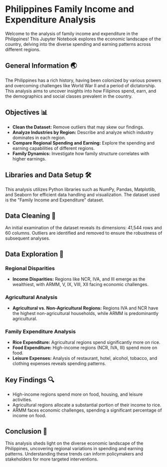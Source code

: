 # Philippines Family Income and Expenditure Analysis

Welcome to the analysis of family income and expenditure in the Philippines! This Jupyter Notebook explores the economic landscape of the country, delving into the diverse spending and earning patterns across different regions.

## General Information 🌏

The Philippines has a rich history, having been colonized by various powers and overcoming challenges like World War II and a period of dictatorship. This analysis aims to uncover insights into how Filipinos spend, earn, and the demographics and social classes prevalent in the country.

## Objectives 📊

- **Clean the Dataset:** Remove outliers that may skew our findings.
- **Analyze Industries by Region:** Describe and analyze which industry dominates in each region.
- **Compare Regional Spending and Earning:** Explore the spending and earning capabilities of different regions.
- **Family Dynamics:** Investigate how family structure correlates with higher earnings.

## Libraries and Data Setup 🛠️

This analysis utilizes Python libraries such as NumPy, Pandas, Matplotlib, and Seaborn for efficient data handling and visualization. The dataset used is the "Family Income and Expenditure" dataset.

## Data Cleaning 🧹

An initial examination of the dataset reveals its dimensions: 41,544 rows and 60 columns. Outliers are identified and removed to ensure the robustness of subsequent analyses.

## Data Exploration 🚀

### Regional Disparities

- **Income Disparities:** Regions like NCR, IVA, and III emerge as the wealthiest, with ARMM, V, IX, VIII, XII facing economic challenges.

### Agricultural Analysis

- **Agricultural vs. Non-Agricultural Regions:** Regions IVA and NCR have the highest non-agricultural households, while ARMM is predominantly agricultural.

### Family Expenditure Analysis

- **Rice Expenditure:** Agricultural regions spend significantly more on rice.
- **Food Expenditure:** High-income regions (NCR, IVA, III) spend more on food.
- **Leisure Expenses:** Analysis of restaurant, hotel, alcohol, tobacco, and clothing expenses reveals spending patterns.

## Key Findings 🔍

- High-income regions spend more on food, housing, and leisure activities.
- Agricultural regions allocate a substantial portion of their income to rice.
- ARMM faces economic challenges, spending a significant percentage of income on food.

## Conclusion 🎉

This analysis sheds light on the diverse economic landscape of the Philippines, uncovering regional variations in spending and earning patterns. Understanding these trends can inform policymakers and stakeholders for more targeted interventions.
